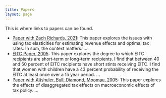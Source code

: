 ```yaml
---
title: Papers
layout: page
---
```


This is where links to papers can be found.


- [Paper with Zach Richards, 2021](/papers/Contextualizing_elasticities_for_policy_making_Capital_gains.pdf): This paper explores the issues with using tax elasticities for estimating revenue effects and optimal tax rates. In sum, the context matters. ....
- [EITC Paper, 2005](/papers/Distinguishing-between-short-long-EITC.pdf): This paper explores the degree to which EITC recipients are short-term or long-term recipients. I find that between 40 and 50 percent of EITC recipients have short stints receiving EITC. I find that women with children have a 43 percent probability of receiving the EITC at least once over a 15 year period. ...
- [Paper with Altshuler, Bull, Diamond, Moomau, 2005](/papers/dynamic-scoring.pdf): This paper explores the effects of disaggregated tax effects on macroeconomic effects of tax policy. ...  

